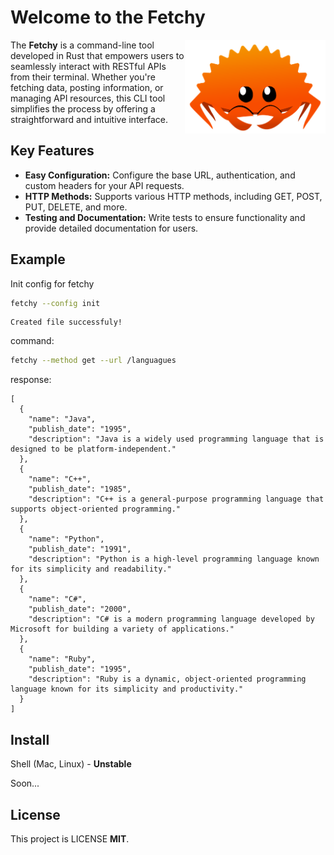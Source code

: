 # Welcome to the Fetchy

<img align="right" src="./ferry.png" height="150px" alt="the rust mascot">


The **Fetchy** is a command-line tool developed in Rust that empowers users to seamlessly interact with RESTful APIs from their terminal. Whether you're fetching data, posting information, or managing API resources, this CLI tool simplifies the process by offering a straightforward and intuitive interface.


## Key Features

- **Easy Configuration:** Configure the base URL, authentication, and custom headers for your API requests.
- **HTTP Methods:** Supports various HTTP methods, including GET, POST, PUT, DELETE, and more.
- **Testing and Documentation:** Write tests to ensure functionality and provide detailed documentation for users.

## Example

Init config for fetchy

```sh
fetchy --config init
```

```log
Created file successfuly!
```

command: 
```sh
fetchy --method get --url /languagues
```

response:

```log
[
  {
    "name": "Java",
    "publish_date": "1995",
    "description": "Java is a widely used programming language that is designed to be platform-independent."
  },
  {
    "name": "C++",
    "publish_date": "1985",
    "description": "C++ is a general-purpose programming language that supports object-oriented programming."
  },
  {
    "name": "Python",
    "publish_date": "1991",
    "description": "Python is a high-level programming language known for its simplicity and readability."
  },
  {
    "name": "C#",
    "publish_date": "2000",
    "description": "C# is a modern programming language developed by Microsoft for building a variety of applications."
  },
  {
    "name": "Ruby",
    "publish_date": "1995",
    "description": "Ruby is a dynamic, object-oriented programming language known for its simplicity and productivity."
  }
]
```

## Install
Shell (Mac, Linux) - **Unstable**

Soon...

## License

This project is LICENSE **MIT**.

